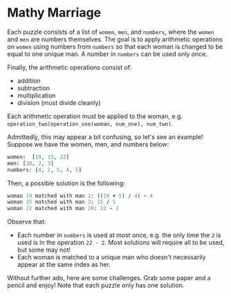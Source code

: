# Mathy Marriage

Each puzzle consists of a list of `women`, `men`, and `numbers`, where the `women` and `men` are numbers themselves. The goal is to apply arithmetic operations on `women` using numbers from `numbers` so that each woman is changed to be equal to one unique man. A number in `numbers` can be used only once.

Finally, the arithmetic operations consist of:
- addition
- subtraction
- multiplication
- division (must divide cleanly)

Each arithmetic operation must be applied to the woman, e.g. `operation_two(operation_one(woman, num_one), num_two)`. 

Admittedly, this may appear a bit confusing, so let's see an example! Suppose we have the women, men, and numbers below:
```python
women:  [19, 15, 22]
men: [20, 2, 3]
numbers: [4, 2, 5, 4, 5]
```

Then, a possible solution is the following:
```ruby
woman 19 matched with man 2: ((19 + 5) / 4) - 4
woman 15 matched with man 3: 15 / 5
woman 22 matched with man 20: 22 - 2
```

Observe that:
- Each number in `numbers` is used at most once, e.g. the only time the `2` is used is in the operation `22 - 2`. Most solutions will require all to be used, but some may not!
- Each woman is matched to a unique man who doesn't necessarily appear at the same index as her. 

Without further ado, here are some challenges. Grab some paper and a pencil and enjoy! Note that each puzzle only has one solution.
